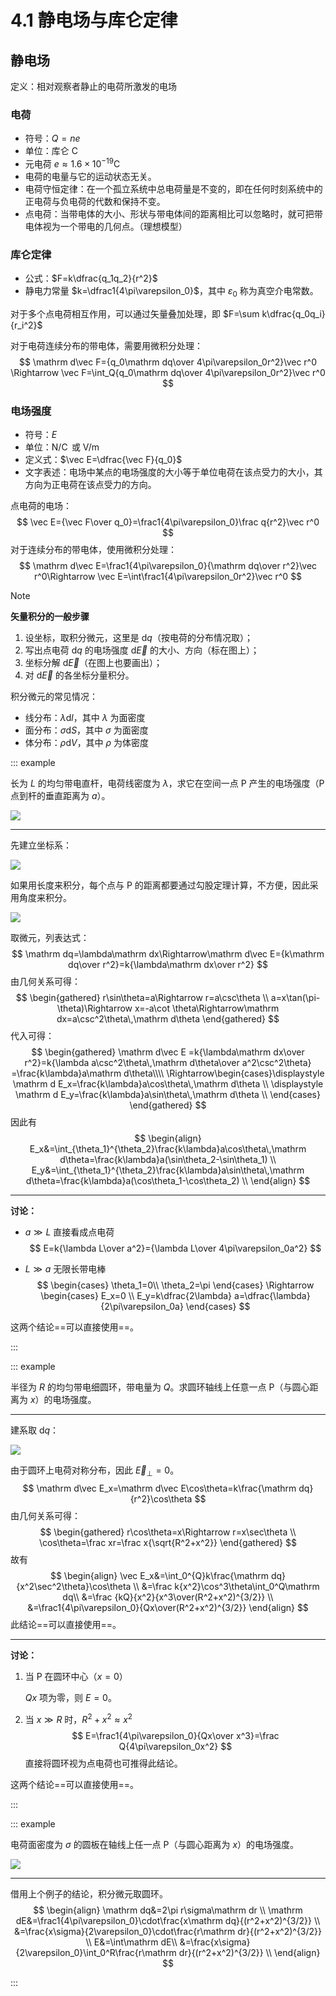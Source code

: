 # 4.1 静电场与库仑定律

## 静电场

定义：相对观察者静止的电荷所激发的电场

### 电荷

- 符号：$Q=ne$
- 单位：库仑 $\operatorname C$
- 元电荷 $e\approx 1.6\times10^{-19}\operatorname C$
- 电荷的电量与它的运动状态无关。
- 电荷守恒定律：在一个孤立系统中总电荷量是不变的，即在任何时刻系统中的正电荷与负电荷的代数和保持不变。
- 点电荷：当带电体的大小、形状与带电体间的距离相比可以忽略时，就可把带电体视为一个带电的几何点。（理想模型）

### 库仑定律

- 公式：$F=k\dfrac{q_1q_2}{r^2}$
- 静电力常量 $k=\dfrac1{4\pi\varepsilon_0}$，其中 $\varepsilon_0$ 称为真空介电常数。

对于多个点电荷相互作用，可以通过矢量叠加处理，即 $F=\sum k\dfrac{q_0q_i}{r_i^2}$

对于电荷连续分布的带电体，需要用微积分处理：
$$
\mathrm d\vec F={q_0\mathrm dq\over 4\pi\varepsilon_0r^2}\vec r^0
\Rightarrow \vec F=\int_Q{q_0\mathrm dq\over 4\pi\varepsilon_0r^2}\vec r^0
$$

### 电场强度

- 符号：$E$
- 单位：$\operatorname {N/C}$ 或 $\operatorname {V/m}$
- 定义式：$\vec E=\dfrac{\vec F}{q_0}$
- 文字表述：电场中某点的电场强度的大小等于单位电荷在该点受力的大小，其方向为正电荷在该点受力的方向。

点电荷的电场：
$$
\vec E={\vec F\over q_0}=\frac1{4\pi\varepsilon_0}\frac q{r^2}\vec r^0
$$
对于连续分布的带电体，使用微积分处理：
$$
\mathrm d\vec E=\frac1{4\pi\varepsilon_0}{\mathrm dq\over r^2}\vec r^0\Rightarrow
\vec E=\int\frac1{4\pi\varepsilon_0r^2}\vec r^0
$$


> [!note]
>
> **矢量积分的一般步骤**
>
> 1. 设坐标，取积分微元，这里是 $\mathrm dq$（按电荷的分布情况取）；
> 2. 写出点电荷 $\mathrm dq$ 的电场强度 $\mathrm d\vec E$ 的大小、方向（标在图上）；
> 3. 坐标分解 $\mathrm d\vec E$（在图上也要画出）；
> 4. 对 $\mathrm d\vec E$ 的各坐标分量积分。
>
> 积分微元的常见情况：
>
> - 线分布：$\lambda\mathrm dl$，其中 $\lambda$ 为面密度
> - 面分布：$\sigma\mathrm dS$，其中 $\sigma$ 为面密度
> - 体分布：$\rho\mathrm dV$，其中 $\rho$ 为体密度

::: example

长为 $L$ 的均匀带电直杆，电荷线密度为 $\lambda$，求它在空间一点 P 产生的电场强度（P 点到杆的垂直距离为 $a$）。

![](./images/e-exp-1.svg)

---

先建立坐标系：

![](./images/e-exp-2.svg)

如果用长度来积分，每个点与 P 的距离都要通过勾股定理计算，不方便，因此采用角度来积分。

![](./images/e-exp-3.svg)

取微元，列表达式：
$$
\mathrm dq=\lambda\mathrm dx\Rightarrow\mathrm d\vec E={k\mathrm dq\over r^2}=k{\lambda\mathrm dx\over r^2}
$$
由几何关系可得：
$$
\begin{gathered}
r\sin\theta=a\Rightarrow r=a\csc\theta \\
a=x\tan(\pi-\theta)\Rightarrow x=-a\cot \theta\Rightarrow\mathrm dx=a\csc^2\theta\,\mathrm d\theta
\end{gathered}
$$
代入可得：
$$
\begin{gathered}
\mathrm d\vec E
=k{\lambda\mathrm dx\over r^2}=k{\lambda a\csc^2\theta\,\mathrm d\theta\over a^2\csc^2\theta}
=\frac{k\lambda}a\mathrm d\theta\\\\
\Rightarrow\begin{cases}\displaystyle
\mathrm d E_x=\frac{k\lambda}a\cos\theta\,\mathrm d\theta \\
\displaystyle
\mathrm d E_y=\frac{k\lambda}a\sin\theta\,\mathrm d\theta \\
\end{cases}
\end{gathered}
$$
因此有
$$
\begin{align}
E_x&=\int_{\theta_1}^{\theta_2}\frac{k\lambda}a\cos\theta\,\mathrm d\theta=\frac{k\lambda}a(\sin\theta_2-\sin\theta_1) \\
E_y&=\int_{\theta_1}^{\theta_2}\frac{k\lambda}a\sin\theta\,\mathrm d\theta=\frac{k\lambda}a(\cos\theta_1-\cos\theta_2) \\
\end{align}
$$

---

**讨论：**

- $a\gg L$ 直接看成点电荷
  $$
  E=k{\lambda L\over a^2}={\lambda L\over 4\pi\varepsilon_0a^2}
  $$

- $L\gg a$ 无限长带电棒
  $$
  \begin{cases}
  \theta_1=0\\
  \theta_2=\pi
  \end{cases}
  \Rightarrow
  \begin{cases}
  E_x=0 \\
  E_y=k\dfrac{2\lambda} a=\dfrac{\lambda}{2\pi\varepsilon_0a}
  \end{cases}
  $$

这两个结论==可以直接使用==。

:::

::: example

半径为 $R$ 的均匀带电细圆环，带电量为 $Q$。求圆环轴线上任意一点 P（与圆心距离为 $x$）的电场强度。

---

建系取 $\mathrm dq$：

![](./images/e-exp-4.svg)

由于圆环上电荷对称分布，因此 $\vec E_\perp=0$。
$$
\mathrm d\vec E_x=\mathrm d\vec E\cos\theta=k\frac{\mathrm dq}{r^2}\cos\theta
$$
由几何关系可得：
$$
\begin{gathered}
r\cos\theta=x\Rightarrow r=x\sec\theta \\
\cos\theta=\frac xr=\frac x{\sqrt{R^2+x^2}}
\end{gathered}
$$
故有
$$
\begin{align}
\vec E_x&=\int_0^{Q}k\frac{\mathrm dq}{x^2\sec^2\theta}\cos\theta \\
&=\frac k{x^2}\cos^3\theta\int_0^Q\mathrm dq\\
&=\frac {kQ}{x^2}{x^3\over(R^2+x^2)^{3/2}} \\
&=\frac1{4\pi\varepsilon_0}{Qx\over(R^2+x^2)^{3/2}}
\end{align}
$$
此结论==可以直接使用==。

---

**讨论：**

1. 当 P 在圆环中心（$x=0$）

   $Qx$ 项为零，则 $E=0$。

2. 当 $x\gg R$ 时，$R^2+x^2\approx x^2$
   $$
   E=\frac1{4\pi\varepsilon_0}{Qx\over x^3}=\frac Q{4\pi\varepsilon_0x^2}
   $$
   直接将圆环视为点电荷也可推得此结论。

这两个结论==可以直接使用==。

:::

::: example

电荷面密度为 $\sigma$ 的圆板在轴线上任一点 P（与圆心距离为 $x$）的电场强度。

![](./images/e-exp-5.svg)

---

借用上个例子的结论，积分微元取圆环。
$$
\begin{align}
\mathrm dq&=2\pi r\sigma\mathrm dr \\
\mathrm dE&=\frac1{4\pi\varepsilon_0}\cdot\frac{x\mathrm dq}{(r^2+x^2)^{3/2}} \\
&=\frac{x\sigma}{2\varepsilon_0}\cdot\frac{r\mathrm dr}{(r^2+x^2)^{3/2}} \\
E&=\int\mathrm dE\\
&=\frac{x\sigma}{2\varepsilon_0}\int_0^R\frac{r\mathrm dr}{(r^2+x^2)^{3/2}} \\
\end{align}
$$


:::
